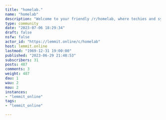 ```yaml
---
title: "homelab." 
name: "homelab"
description: "Welcome to your friendly /r/homelab, where techies and sysadmin from everywhere are welcome to share their labs, projects, builds, etc."
type: community
date: "2023-07-06 18:29:34"
draft: false
nsfw: false
actor_id: "https://lemmit.online/c/homelab"
host: lemmit.online
lastmod: "1969-12-31 19:00:00"
published: "2023-06-29 21:48:53"
subscribers: 31
posts: 487
comments: 3
weight: 487
dau: 1
wau: 2
mau: 2
instances:
- "lemmit_online"
tags: 
- "lemmit_online"

---
```

